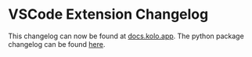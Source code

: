# VSCode Extension Changelog

This changelog can now be found at [docs.kolo.app](https://docs.kolo.app/en/latest/vscode-changelog.html).
The python package changelog can be found [here](https://docs.kolo.app/en/latest/python-changelog.html).
